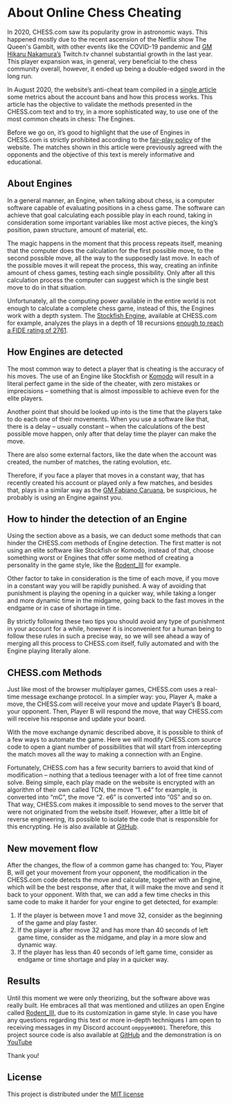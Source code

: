 # About Online Chess Cheating

In 2020, CHESS.com saw its popularity grow in astronomic ways.
This happened mostly due to the recent ascension of the Netflix show The Queen's Gambit, with other events like the COVID-19 pandemic and [GM Hikaru Nakamura’s](https://en.wikipedia.org/wiki/Hikaru_Nakamura) Twitch.tv channel substantial growth in the last year.
This player expansion was, in general, very beneficial to the chess community overall, however, it ended up being a double-edged sword in the long run.

In August 2020, the website’s anti-cheat team compiled in a [single article](https://www.chess.com/article/view/online-chess-cheating) some metrics about the account bans and how this process works.
This article has the objective to validate the methods presented in the CHESS.com text and to try, in a more sophisticated way, to use one of the most common cheats in chess: The Engines.

Before we go on, it’s good to highlight that the use of Engines in CHESS.com is strictly prohibited according to the [fair-play policy](https://support.chess.com/article/648-what-do-i-need-to-know-about-fair-play-on-chess-com) of the website.
The matches shown in this article were previously agreed with the opponents and the objective of this text is merely informative and educational.

## About Engines

In a general manner, an Engine, when talking about chess, is a computer software capable of evaluating positions in a chess game.
The software can achieve that goal calculating each possible play in each round, taking in consideration some important variables like most active pieces, the king’s position, pawn structure, amount of material, etc.

The magic happens in the moment that this process repeats itself, meaning that the computer does the calculation for the first possible move, to the second possible move, all the way to the supposedly last move.
In each of the possible moves it will repeat the process, this way, creating an infinite amount of chess games, testing each single possibility.
Only after all this calculation process the computer can suggest which is the single best move to do in that situation.

Unfortunately, all the computing power available in the entire world is not enough to calculate a complete chess game, instead of this, the Engines work with a depth system.
The [Stockfish Engine](https://stockfishchess.org/), available at CHESS.com for example, analyzes the plays in a depth of 18 recursions [enough to reach a FIDE rating of 2761](http://web.ist.utl.pt/diogo.ferreira/papers/ferreira13impact.pdf).

## How Engines are detected

The most common way to detect a player that is cheating is the accuracy of his moves.
The use of an Engine like Stockfish or [Komodo](https://komodochess.com/) will result in a literal perfect game in the side of the cheater, with zero mistakes or imprecisions – something that is almost impossible to achieve even for the elite players.

Another point that should be looked up into is the time that the players take to do each one of their movements.
When you use a software like that, there is a delay – usually constant – when the calculations of the best possible move happen, only after that delay time the player can make the move.

There are also some external factors, like the date when the account was created, the number of matches, the rating evolution, etc.

Therefore, if you face a player that moves in a constant way, that has recently created his account or played only a few matches, and besides that, plays in a similar way as the [GM Fabiano Caruana](https://en.wikipedia.org/wiki/Fabiano_Caruana), be suspicious, he probably is using an Engine against you.

## How to hinder the detection of an Engine

Using the section above as a basis, we can deduct some methods that can hinder the CHESS.com methods of Engine detection.
The first matter is not using an elite software like Stockfish or Komodo, instead of that, choose something worst or Engines that offer some method of creating a personality in the game style, like the [Rodent_III](https://github.com/nescitus/Rodent_III) for example.

Other factor to take in consideration is the time of each move, if you move in a constant way you will be rapidly punished.
A way of avoiding that punishment is playing the opening in a quicker way, while taking a longer and more dynamic time in the midgame, going back to the fast moves in the endgame or in case of shortage in time.

By strictly following these two tips you should avoid any type of punishment in your account for a while, however it is inconvenient for a human being to follow these rules in such a precise way, so we will see ahead a way of merging all this process to CHESS.com itself, fully automated and with the Engine playing literally alone.

## CHESS.com Methods

Just like most of the browser multiplayer games, CHESS.com uses a real-time message exchange protocol.
In a simpler way: you, Player A, make a move, the CHESS.com will receive your move and update Player’s B board, your opponent.
Then, Player B will respond the move, that way CHESS.com will receive his response and update your board.

With the move exchange dynamic described above, it is possible to think of a few ways to automate the game.
Here we will modify CHESS.com source code to open a giant number of possibilities that will start from intercepting the match moves all the way to making a connection with an Engine.

Fortunately, CHESS.com has a few security barriers to avoid that kind of modification – nothing that a tedious teenager with a lot of free time cannot solve.
Being simple, each play made on the website is encrypted with an algorithm of their own called TCN, the move “1. e4” for example, is converted into “mC”, the move “2. e6” is converted into “0S” and so on.
That way, CHESS.com makes it impossible to send moves to the server that were not originated from the website itself.
However, after a little bit of reverse engineering, its possible to isolate the code that is responsible for this encrypting. He is also available at [GitHub](https://github.com/omppye-tech/chess-tcn).

## New movement flow

After the changes, the flow of a common game has changed to: You, Player B, will get your movement from your opponent, the modification in the CHESS.com code detects the move and calculate, together with an Engine, which will be the best response, after that, it will make the move and send it back to your opponent.
With that, we can add a few time checks in this same code to make it harder for your engine to get detected, for example:

1. If the player is between move 1 and move 32, consider as the beginning of the game and play faster.
2. If the player is after move 32 and has more than 40 seconds of left game time, consider as the midgame, and play in a more slow and dynamic way.
3. If the player has less than 40 seconds of left game time, consider as endgame or time shortage and play in a quicker way.

## Results

Until this moment we were only theorizing, but the software above was really built.
He embraces all that was mentioned and utilizes an open Engine called [Rodent_III](https://github.com/nescitus/Rodent_III), due to its customization in game style.
In case you have any questions regarding this text or more in-depth techniques I am open to receiving messages in my Discord account `omppye#0001`.
Therefore, this project source code is also available at [GitHub](https://github.com/omppye-tech/bran) and the demonstration is on [YouTube](https://www.youtube.com/watch?v=MlTHEjqT8eU)

Thank you!

## License

This project is distributed under the [MIT license](LICENSE)
